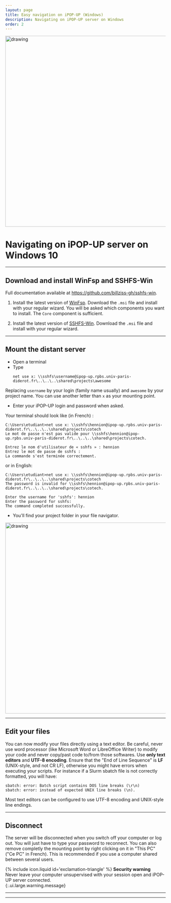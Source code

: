 ```yaml
---
layout: page
title: Easy navigation on iPOP-UP (Windows) 
description: Navigating on iPOP-UP server on Windows
order: 2
---
```


<img src="{{site.baseurl}}/images/banner.png" alt="drawing" width="600"/>

# Navigating on iPOP-UP server on Windows 10

---
## Download and install WinFsp and SSHFS-Win

Full documentation available at https://github.com/billziss-gh/sshfs-win.

1. Install the latest version of [WinFsp](https://github.com/billziss-gh/winfsp/releases/latest).
Download the `.msi` file and install with your regular wizard. You will be asked which components you want to install. The `Core` component is sufficient. 

2. Install the latest version of [SSHFS-Win](https://github.com/billziss-gh/sshfs-win/releases).
Download the `.msi` file and install with your regular wizard.

---
## Mount the distant server 

- Open a terminal
- Type 
    ```
    net use x: \\sshfs\username@ipop-up.rpbs.univ-paris-diderot.fr\..\..\..\shared\projects\awesome  
    ```

Replacing `username` by your login (family name usually) and `awesome` by your project name. You can use another letter than `x` as your mounting point. 

- Enter your iPOP-UP login and password when asked. 

Your terminal should look like (in French) : 

    
    C:\Users\etudiant>net use x: \\sshfs\hennion@ipop-up.rpbs.univ-paris-diderot.fr\..\..\..\shared\projects\cotech                
    Le mot de passe n'est pas valide pour \\sshfs\hennion@ipop-up.rpbs.univ-paris-diderot.fr\..\..\..\shared\projects\cotech.

    Entrez le nom d'utilisateur de « sshfs » : hennion                                                                      
    Entrez le mot de passe de sshfs : 
    La commande s'est terminée correctement.
    

or in English: 

    
    C:\Users\etudiant>net use x: \\sshfs\hennion@ipop-up.rpbs.univ-paris-diderot.fr\..\..\..\shared\projects\cotech
    The password is invalid for \\sshfs\hennion@ipop-up.rpbs.univ-paris-diderot.fr\..\..\..\shared\projects\cotech.

    Enter the username for 'sshfs': hennion
    Enter the password for sshfs:
    The command completed successfully.
    


- You'll find your project folder in your file navigator.  

<img src="Done_eng.png" alt="drawing" width="600"/>

---
## Edit your files

You can now modify your files directly using a text editor. Be careful, never use word processor (like Microsoft Word or LibreOffice Writer) to modify your code and never copy/past code to/from those softwares. Use **only text editors** and **UTF-8 encoding**. Ensure that the "End of Line Sequence" is **LF** (UNIX-style, and not CR LF), otherwise you might have errors when executing your scripts. For instance if a Slurm sbatch file is not correctly formatted, you will have:
```
sbatch: error: Batch script contains DOS line breaks (\r\n) 
sbatch: error: instead of expected UNIX line breaks (\n).
```
Most text editors can be configured to use UTF-8 encoding and UNIX-style line endings. 


---
## Disconnect

The server will be disconnected when you switch off your computer or log out. You will just have to type your password to reconnect. You can also remove completly the mounting point by right clicking on it in "This PC" ("Ce PC" in French). This is recommended if you use a computer shared between several users. 

<span>{% include icon.liquid id='exclamation-triangle' %} <b>Security warning</b></span><br>
Never leave your computer unsupervised with your session open and iPOP-UP server connected.  
{:.ui.large.warning.message}


---
---